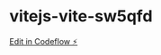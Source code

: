 # vitejs-vite-sw5qfd

[Edit in Codeflow ⚡️](https://stackblitz.com/~/github.com/rvdhooft/vitejs-vite-sw5qfd)